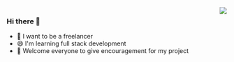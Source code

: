 <img align="right" src="https://github-readme-stats.vercel.app/api?username=nolandcheng&show_icons=true&icon_color=CE1D2D&text_color=718096&bg_color=ffffff&hide_title=true" />

### Hi there 👋
- 🤔 I want to be a freelancer
- 😄 I'm learning full stack development
- 💬 Welcome everyone to give encouragement for my project
<!--
**cqdcyonghao/cqdcyonghao** is a ✨ _special_ ✨ repository because its `README.md` (this file) appears on your GitHub profile.

Here are some ideas to get you started:

- 🔭 I’m currently working on ...
- 🌱 I’m currently learning ...
- 👯 I’m looking to collaborate on ...
- 🤔 I’m looking for help with ...
- 💬 Ask me about ...
- 📫 How to reach me: ...
- 😄 Pronouns: ...
- ⚡ Fun fact: ...
-->
